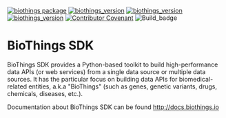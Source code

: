 [![biothings package](https://badge.fury.io/py/biothings.svg)](https://pypi.python.org/pypi/biothings)
[![biothings_version](https://img.shields.io/pypi/pyversions/biothings.svg)](https://pypi.python.org/pypi/biothings)
[![biothings_version](https://img.shields.io/pypi/format/biothings.svg)](https://pypi.python.org/pypi/biothings)
[![biothings_version](https://img.shields.io/pypi/status/biothings.svg)](https://pypi.python.org/pypi/biothings)
[![Contributor Covenant](https://img.shields.io/badge/Contributor%20Covenant-v2.0%20adopted-ff69b4.svg)](CODE_OF_CONDUCT.md)
![Build_badge](https://codebuild.us-west-2.amazonaws.com/badges?uuid=eyJlbmNyeXB0ZWREYXRhIjoiaHpZUXhOMzRMdnRiZ0Q3Q1c4R09ud0d6SFN1SzcvbmZ4TFJUMHVONmhDUENMZkd3QVA2ekJyY0RocTVXVlBUY1J4SEVUN0E0cm42ODhVQ3JieW9ya0JjPSIsIml2UGFyYW1ldGVyU3BlYyI6IjdwdWZSeEVSc0t2cWExdzkiLCJtYXRlcmlhbFNldFNlcmlhbCI6MX0%3D&branch=master)


# BioThings SDK

BioThings SDK provides a Python-based toolkit to build high-performance data APIs (or web services) from a single data source or multiple data sources. It has the particular focus on building data APIs for biomedical-related entities, a.k.a "BioThings" (such as genes, genetic variants, drugs, chemicals, diseases, etc.).

Documentation about BioThings SDK can be found http://docs.biothings.io
